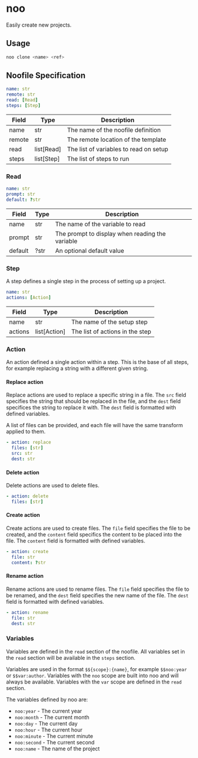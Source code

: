 # noo

Easily create new projects.

## Usage

```sh
noo clone <name> <ref>
```

## Noofile Specification

```yml
name: str
remote: str
read: [Read]
steps: [Step]
```

| Field  | Type       | Description                            |
|--------|------------|----------------------------------------|
| name   | str        | The name of the noofile definition     |
| remote | str        | The remote location of the template    |
| read   | list[Read] | The list of variables to read on setup |
| steps  | list[Step] | The list of steps to run               |

### Read

```yml
name: str
prompt: str
default: ?str
```

| Field   | Type | Description                                     |
|---------|------|-------------------------------------------------|
| name    | str  | The name of the variable to read                |
| prompt  | str  | The prompt to display when reading the variable |
| default | ?str | An optional default value                       |

### Step

A step defines a single step in the process of setting up a project.

```yml
name: str
actions: [Action]
```

| Field   | Type         | Description                     |
|---------|--------------|---------------------------------|
| name    | str          | The name of the setup step      |
| actions | list[Action] | The list of actions in the step |

### Action

An action defined a single action within a step. This is the base of all steps, for example replacing a string with a different given string.

#### Replace action

Replace actions are used to replace a specific string in a file. The `src` field specifies the string that should be replaced in the file, and the `dest` field specifices the string to replace it with. The `dest` field is formatted with defined variables.

A list of files can be provided, and each file will have the same transform applied to them.

```yml
- action: replace
  files: [str]
  src: str
  dest: str
```

#### Delete action

Delete actions are used to delete files.

```yml
- action: delete
  files: [str]
```

#### Create action

Create actions are used to create files. The `file` field specifies the file to be created, and the `content` field specifics the content to be placed into the file. The `content` field is formatted with defined variables.

```yml
- action: create
  file: str
  content: ?str
```

#### Rename action

Rename actions are used to rename files. The `file` field specifies the file to be renamed, and the `dest` field specifies the new name of the file. The `dest` field is formatted with defined variables.

```yml
- action: rename
  file: str
  dest: str
```

### Variables

Variables are defined in the `read` section of the noofile. All variables set in the `read` section will be available in the `steps` section.

Variables are used in the format `$${scope}:{name}`, for example `$$noo:year` or `$$var:author`. Variables with the `noo` scope are built into noo and will always be available. Variables with the `var` scope are defined in the `read` section.

The variables defined by noo are:

- `noo:year` - The current year
- `noo:month` - The current month
- `noo:day` - The current day
- `noo:hour` - The current hour
- `noo:minute` - The current minute
- `noo:second` - The current second
- `noo:name` - The name of the project
